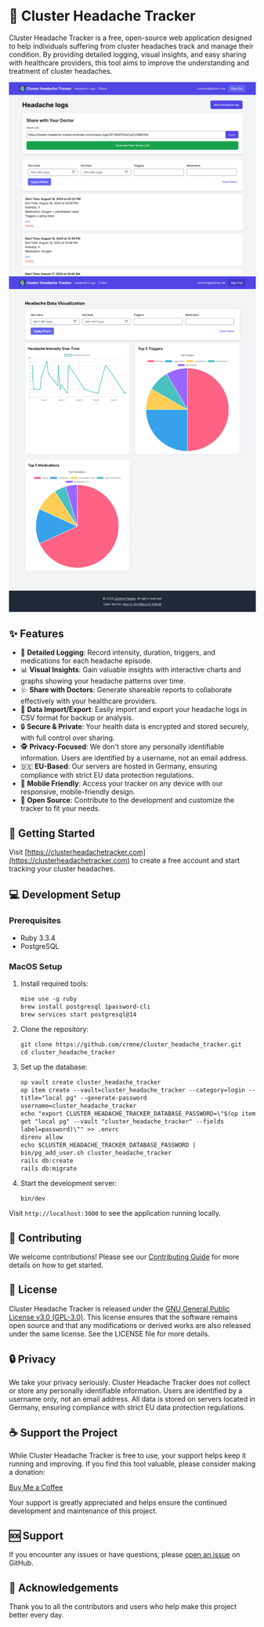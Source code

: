 # 🧠 Cluster Headache Tracker

Cluster Headache Tracker is a free, open-source web application designed to help individuals suffering from cluster headaches track and manage their condition. By providing detailed logging, visual insights, and easy sharing with healthcare providers, this tool aims to improve the understanding and treatment of cluster headaches.

![screenshot](screenshot.png)
![charts](charts.png)

## ✨ Features

- 📝 **Detailed Logging**: Record intensity, duration, triggers, and medications for each headache episode.
- 📊 **Visual Insights**: Gain valuable insights with interactive charts and graphs showing your headache patterns over time.
- 🩺 **Share with Doctors**: Generate shareable reports to collaborate effectively with your healthcare providers.
- 💾 **Data Import/Export**: Easily import and export your headache logs in CSV format for backup or analysis.
- 🔒 **Secure & Private**: Your health data is encrypted and stored securely, with full control over sharing.
- 🕵️ **Privacy-Focused**: We don't store any personally identifiable information. Users are identified by a username, not an email address.
- 🇩🇪 **EU-Based**: Our servers are hosted in Germany, ensuring compliance with strict EU data protection regulations.
- 📱 **Mobile Friendly**: Access your tracker on any device with our responsive, mobile-friendly design.
- 🌟 **Open Source**: Contribute to the development and customize the tracker to fit your needs.

## 🚀 Getting Started

Visit [https://clusterheadachetracker.com](https://clusterheadachetracker.com) to create a free account and start tracking your cluster headaches.

## 💻 Development Setup

### Prerequisites

- Ruby 3.3.4
- PostgreSQL

### MacOS Setup

1. Install required tools:

   ```
   mise use -g ruby
   brew install postgresql 1password-cli
   brew services start postgresql@14
   ```

2. Clone the repository:

   ```
   git clone https://github.com/crmne/cluster_headache_tracker.git
   cd cluster_headache_tracker
   ```

3. Set up the database:

   ```
   op vault create cluster_headache_tracker
   op item create --vault=cluster_headache_tracker --category=login --title="local pg" --generate-password username=cluster_headache_tracker
   echo "export CLUSTER_HEADACHE_TRACKER_DATABASE_PASSWORD=\"$(op item get "local pg" --vault "cluster_headache_tracker" --fields label=password)\"" >> .envrc
   direnv allow
   echo $CLUSTER_HEADACHE_TRACKER_DATABASE_PASSWORD | bin/pg_add_user.sh cluster_headache_tracker
   rails db:create
   rails db:migrate
   ```

4. Start the development server:

   ```
   bin/dev
   ```

Visit `http://localhost:3000` to see the application running locally.

## 🤝 Contributing

We welcome contributions! Please see our [Contributing Guide](CONTRIBUTING.md) for more details on how to get started.

## 📄 License

Cluster Headache Tracker is released under the [GNU General Public License v3.0 (GPL-3.0)](LICENSE). This license ensures that the software remains open source and that any modifications or derived works are also released under the same license. See the LICENSE file for more details.

## 🔒 Privacy

We take your privacy seriously. Cluster Headache Tracker does not collect or store any personally identifiable information. Users are identified by a username only, not an email address. All data is stored on servers located in Germany, ensuring compliance with strict EU data protection regulations.

## ☕ Support the Project

While Cluster Headache Tracker is free to use, your support helps keep it running and improving. If you find this tool valuable, please consider making a donation:

[Buy Me a Coffee](https://buymeacoffee.com/crmne)

Your support is greatly appreciated and helps ensure the continued development and maintenance of this project.

## 🆘 Support

If you encounter any issues or have questions, please [open an issue](https://github.com/crmne/cluster_headache_tracker/issues) on GitHub.

## 🙏 Acknowledgements

Thank you to all the contributors and users who help make this project better every day.
